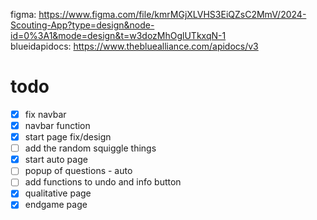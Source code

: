 figma: https://www.figma.com/file/kmrMGjXLVHS3EiQZsC2MmV/2024-Scouting-App?type=design&node-id=0%3A1&mode=design&t=w3dozMhOglUTkxqN-1 \
blueidapidocs: https://www.thebluealliance.com/apidocs/v3

# todo
- [x] fix navbar
- [x] navbar function
- [x] start page fix/design
- [ ] add the random squiggle things
- [x] start auto page
- [ ] popup of questions - auto
- [ ] add functions to undo and info button
- [x] qualitative page
- [x] endgame page
